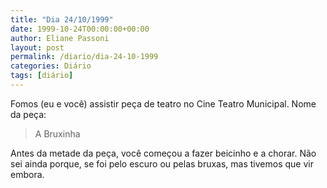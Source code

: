```yaml
---
title: "Dia 24/10/1999"
date: 1999-10-24T00:00:00+00:00
author: Eliane Passoni
layout: post
permalink: /diario/dia-24-10-1999
categories: Diário
tags: [diário]
---
```

Fomos (eu e você) assistir peça de teatro no Cine Teatro Municipal. Nome da peça:
> A Bruxinha

Antes da metade da peça, você começou a fazer beicinho e a chorar. Não sei ainda porque, se foi pelo escuro ou pelas bruxas, mas tivemos que vir embora.